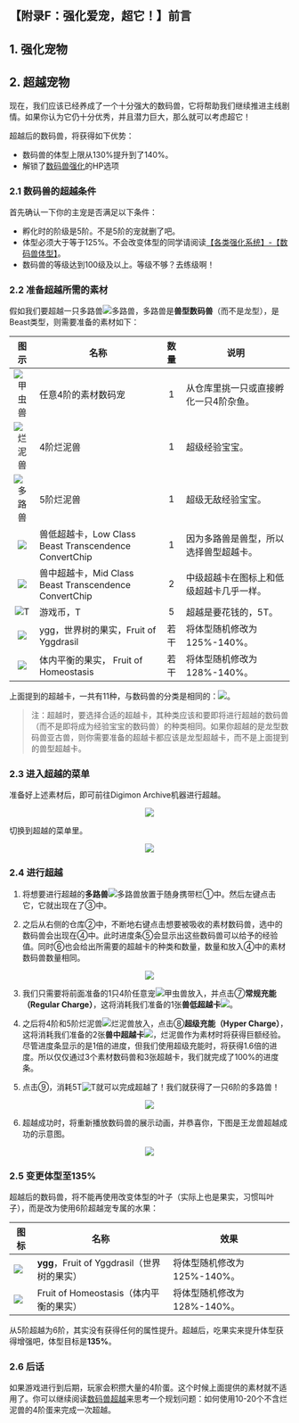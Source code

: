 ## 【附录F：强化爱宠，超它！】前言

## 1. 强化宠物



## 2. 超越宠物

现在，我们应该已经养成了一个十分强大的数码兽，它将帮助我们继续推进主线剧情。如果你认为它仍十分优秀，并且潜力巨大，那么就可以考虑超它！

超越后的数码兽，将获得如下优势：

 - 数码兽的体型上限从130%提升到了140%。
 - 解锁了[数码兽强化](3.各类强化系统/数码兽强化.md)的HP选项

### 2.1 数码兽的超越条件

首先确认一下你的主宠是否满足以下条件：

 - 孵化时的阶级是5阶。不是5阶的宠就删了吧。
 - 体型必须大于等于125%。不会改变体型的同学请阅读[【各类强化系统】-【数码兽体型】](../3.各类强化系统/数码兽体型.md)。
 - 数码兽的等级达到100级及以上。等级不够？去练级啊！

### 2.2 准备超越所需的素材

假如我们要超越一只多路兽![多路兽](../imgs/Digimon/Dorumon.png)，多路兽是**兽型数码兽**（而不是龙型），是Beast类型，则需要准备的素材如下：

|                                          图示                                          |                         名称                          | 数量 |                 说明                 |
| :-----------------------------------------------------------------------------------: | ---------------------------------------------------- | :--: | ------------------------------------ |
|                        ![甲虫兽](../imgs/Digimon/Tentomon.png)                         | 任意4阶的素材数码宠                                    |  1   | 从仓库里挑一只或直接孵化一只4阶杂鱼。    |
|                         ![烂泥兽](../imgs/Digimon/Raremon.png)                         | 4阶烂泥兽                                             |  1   | 超级经验宝宝。                         |
|                         ![多路兽](../imgs/Digimon/Raremon.png)                         | 5阶烂泥兽                                             |  1   | 超级无敌经验宝宝。                     |
| <img src="../imgs/Item/Transcendence/Low Class Beast Transcendence ConvertChip.png"/> | 兽低超越卡，Low Class Beast Transcendence ConvertChip |  1   | 因为多路兽是兽型，所以选择兽型超越卡。   |
| <img src="../imgs/Item/Transcendence/Mid Class Beast Transcendence ConvertChip.png"/> | 兽中超越卡，Mid Class Beast Transcendence ConvertChip |  2   | 中级超越卡在图标上和低级超越卡几乎一样。 |
|                                  ![T](../imgs/T.png)                                  | 游戏币，T                                             |  5   | 超越是要花钱的，5T。                   |
|             <img src="../imgs/Item/Digimon Size/Fruit of Yggdrasil.png"/>             | ygg，世界树的果实，Fruit of Yggdrasil                  | 若干 | 将体型随机修改为125%-140%。            |
|            <img src="../imgs/Item/Digimon Size/Fruit of Homeostasis.png"/>            | 体内平衡的果实， Fruit of Homeostasis                  | 若干 | 将体型随机修改为128%-140%。            |

上面提到的超越卡，一共有11种，与数码兽的分类是相同的：<img src="../imgs/Item/Transcendence/Transcendence ConvertChip.png"/>。

> 注：超越时，要选择合适的超越卡，其种类应该和要即将进行超越的数码兽（而不是即将成为经验宝宝的数码兽）的种类相同。如果你超越的是龙型数码兽亚古兽，则你需要准备的超越卡都应该是龙型超越卡，而不是上面提到的兽型超越卡。

### 2.3 进入超越的菜单

准备好上述素材后，即可前往Digimon Archive机器进行超越。

<div align="center"><img src="../imgs/Screenshot/2.新手指导/附录F/Digimon Archive.png"/></div>

切换到超越的菜单里。

<div align="center"><img src="../imgs/Screenshot/2.新手指导/附录F/进入超越系统.png"/></div>

### 2.4 进行超越

1. 将想要进行超越的**多路兽**![多路兽](../imgs/Digimon/Dorumon.png)放置于随身携带栏①中。然后左键点击它，它就出现在了③中。

2. 之后从右侧的仓库②中，不断地右键点击想要被吸收的素材数码兽，选中的数码兽会出现在④中。此时进度条⑤会显示出这些数码兽可以给予的经验值。同时⑥也会给出所需要的超越卡的种类和数量，数量和放入④中的素材数码兽数量相同。

<div align="center"><img src="../imgs/Screenshot/2.新手指导/附录F/超越示意图.png"/></div>

3. 我们只需要将前面准备的1只4阶任意宠![甲虫兽](../imgs/Digimon/Tentomon.png)放入，并点击⑦**常规充能（Regular Charge）**，这将消耗我们准备的1张**兽低超越卡**<img src="../imgs/Item/Transcendence/Low Class Beast Transcendence ConvertChip.png"/>。

4. 之后将4阶和5阶烂泥兽![烂泥兽](../imgs/Digimon/Raremon.png)放入，点击⑧**超级充能（Hyper Charge）**，这将消耗我们准备的2张**兽中超越卡**<img src="../imgs/Item/Transcendence/Mid Class Beast Transcendence ConvertChip.png"/>，烂泥兽作为素材时将获得巨额经验。尽管进度条显示的是1倍的进度，但我们使用超级充能时，将获得1.6倍的进度。所以仅仅通过3个素材数码兽和3张超越卡，我们就完成了100%的进度条。

5. 点击⑨，消耗5T![T](../imgs/T.png)就可以完成超越了！我们就获得了一只6阶的多路兽！

<div align="center"><img src="../imgs/Screenshot/2.新手指导/附录F/6阶的多路兽.png"/></div>

6. 超越成功时，将重新播放数码兽的展示动画，并恭喜你，下图是王龙兽超越成功的示意图。

<div align="center"><img src="../imgs/Screenshot/2.新手指导/附录F/超越成功.png"/></div>

### 2.5 变更体型至135%

超越后的数码兽，将不能再使用改变体型的叶子（实际上也是果实，习惯叫叶子），而是改为使用6阶超越宠专属的水果：

|                              图标                               |                    名称                    |            效果            |
| --------------------------------------------------------------- | ----------------------------------------- | ------------------------- |
| <img src="../imgs/Item/Digimon Size/Fruit of Yggdrasil.png"/>   | **ygg**，Fruit of Yggdrasil（世界树的果实） | 将体型随机修改为125%-140%。 |
| <img src="../imgs/Item/Digimon Size/Fruit of Homeostasis.png"/> | Fruit of Homeostasis（体内平衡的果实）      | 将体型随机修改为128%-140%。 |

从5阶超越为6阶，其实没有获得任何的属性提升。超越后，吃果实来提升体型获得增强吧，体型目标是**135%**。

### 2.6 后话

如果游戏进行到后期，玩家会积攒大量的4阶蛋。这个时候上面提供的素材就不适用了。你可以继续阅读[数码兽超越](../3.各类强化系统/数码兽超越.md)来思考一个规划问题：如何使用10-20个不含烂泥兽的4阶蛋来完成一次超越。


